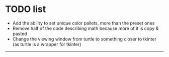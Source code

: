 # TODO list
 - Add the ability to set unique color pallets, more than the preset ones
 - Remove half of the code describing math because more of it is copy & pasted
 - Change the viewing window from turtle to something closer to tkinter (as turtle is a wrapper for tkinter)

---
